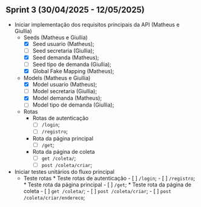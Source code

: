 ## Sprint 3 (30/04/2025 - 12/05/2025)
* Iniciar implementação dos requisitos principais da API (Matheus e Giullia)
    * Seeds (Matheus e Giullia)
        - [x] Seed usuario (Matheus);
        - [ ] Seed secretaria (Giullia);
        - [x] Seed demanda (Matheus);
        - [ ] Seed tipo de demanda (Giullia);
        - [x] Global Fake Mapping (Matheus);
    * Models (Matheus e Giullia)
        - [x] Model usuario (Matheus);
        - [ ] Model secretaria (Giullia);
        - [x] Model demanda (Matheus);
        - [ ] Model tipo de demanda (Giullia);
    * Rotas 
        * Rotas de autenticação
            - [ ] `/login`;
            - [ ] `/registro`;
        * Rota da página principal
            - [ ] `/get`;
        * Rota da página de coleta
            - [ ] `get /coleta/`;
            - [ ] `post /coleta/criar`;
* Iniciar testes unitários do fluxo principal
    * Teste rotas 
            * Teste rotas de autenticação
                - [ ] `/login`;
                - [ ] `/registro`;
            * Teste rota da página principal
                - [ ] `/get`;
            * Teste rota da página de coleta
                - [ ] `get /coleta/`;
                - [ ] `post /coleta/criar`;
                - [ ] `post /coleta/criar/endereco`;   

